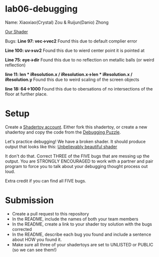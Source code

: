 # lab06-debugging
Name: Xiaoxiao(Crystal) Zou & Ruijun(Danio) Zhong

[Our Shader](https://www.shadertoy.com/view/Dd3yzj)

Bugs:
<b>Line 97: vec->vec2</b>  Found this due to default complier error

<b>Line 100: uv->uv2</b> Found this due to wierd center point it is pointed at

<b>Line 75: eye->dir</b> Found this due to no reflection on metallic balls (or weird reflection)

<b>line 11: len * iResolution.x / iResolution.x->len * iResolution.x / iResolution.y </b>  Found this due to weird scaling of the screen objects

<b>line 18: 64->1000</b> Found this due to obersations of no intersections of the floor at further place.
# Setup 

Create a [Shadertoy account](https://www.shadertoy.com/). Either fork this shadertoy, or create a new shadertoy and copy the code from the [Debugging Puzzle](https://www.shadertoy.com/view/flGfRc).

Let's practice debugging! We have a broken shader. It should produce output that looks like this:
[Unbelievably beautiful shader](https://user-images.githubusercontent.com/1758825/200729570-8e10a37a-345d-4aff-8eff-6baf54a32a40.webm)

It don't do that. Correct THREE of the FIVE bugs that are messing up the output. You are STRONGLY ENCOURAGED to work with a partner and pair program to force you to talk about your debugging thought process out loud.

Extra credit if you can find all FIVE bugs.

# Submission
- Create a pull request to this repository
- In the README, include the names of both your team members
- In the README, create a link to your shader toy solution with the bugs corrected
- In the README, describe each bug you found and include a sentence about HOW you found it.
- Make sure all three of your shadertoys are set to UNLISTED or PUBLIC (so we can see them!)
